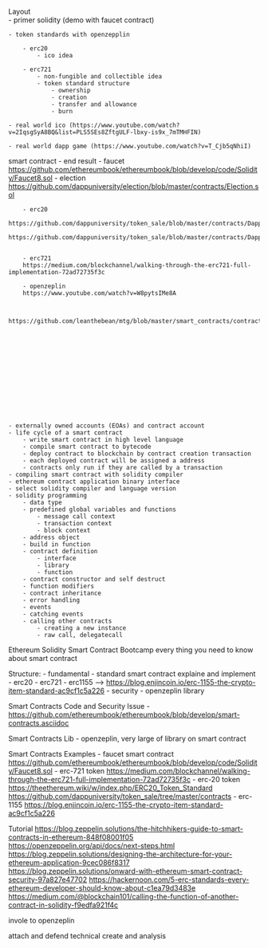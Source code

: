 Layout	
	- primer solidity (demo with faucet contract)

	- token standards with openzepplin
	
		- erc20
			- ico idea

		- erc721
			- non-fungible and collectible idea
			- token standard structure
				- ownership
				- creation
				- transfer and allowance
				- burn
	
	- real world ico (https://www.youtube.com/watch?v=2IqsgSyA8BQ&list=PLS5SEs8ZftgULF-lbxy-is9x_7mTMHFIN)

	- real world dapp game (https://www.youtube.com/watch?v=T_Cjb5qNhiI)














































smart contract
	- end result
		- faucet
		https://github.com/ethereumbook/ethereumbook/blob/develop/code/Solidity/Faucet8.sol
		- election
		https://github.com/dappuniversity/election/blob/master/contracts/Election.sol


		- erc20
		https://github.com/dappuniversity/token_sale/blob/master/contracts/DappToken.sol
		https://github.com/dappuniversity/token_sale/blob/master/contracts/DappTokenSale.sol


		- erc721
		https://medium.com/blockchannel/walking-through-the-erc721-full-implementation-72ad72735f3c

		- openzeplin
		https://www.youtube.com/watch?v=W8pytsIMe8A
	
		
		https://github.com/leanthebean/mtg/blob/master/smart_contracts/contracts/MTG.sol













	
	- externally owned accounts (EOAs) and contract account
	- life cycle of a smart contract
		- write smart contract in high level language
		- compile smart contract to bytecode
		- deploy contract to blockchain by contract creation transaction
		- each deployed contract will be assigned a address
		- contracts only run if they are called by a transaction
	- compiling smart contract with solidity compiler
	- ethereum contract application binary interface
	- select solidity compiler and language version
	- solidity programming
		- data type
		- predefined global variables and functions
			- message call context
			- transaction context
			- block context
		- address object
		- build in function
		- contract definition
			- interface
			- library
			- function
		- contract constructor and self destruct
		- function modifiers
		- contract inheritance
		- error handling
		- events
		- catching events
		- calling other contracts
			- creating a new instance
			- raw call, delegatecall
	











































Ethereum Solidity Smart Contract Bootcamp
every thing you need to know about smart contract

Structure:
	- fundamental
	- standard smart contract explaine and implement
		- erc20
		- erc721
		- erc1155 --> https://blog.enjincoin.io/erc-1155-the-crypto-item-standard-ac9cf1c5a226
	- security
	- openzeplin library



Smart Contracts Code and Security Issue
	- https://github.com/ethereumbook/ethereumbook/blob/develop/smart-contracts.asciidoc

Smart Contracts Lib
	- openzeplin, very large of library on smart contract

Smart Contracts Examples
	- faucet smart contract
		https://github.com/ethereumbook/ethereumbook/blob/develop/code/Solidity/Faucet8.sol
	- erc-721 token
		https://medium.com/blockchannel/walking-through-the-erc721-full-implementation-72ad72735f3c
	- erc-20 token
		https://theethereum.wiki/w/index.php/ERC20_Token_Standard
		https://github.com/dappuniversity/token_sale/tree/master/contracts
	- erc-1155
		https://blog.enjincoin.io/erc-1155-the-crypto-item-standard-ac9cf1c5a226

Tutorial
	https://blog.zeppelin.solutions/the-hitchhikers-guide-to-smart-contracts-in-ethereum-848f08001f05
	https://openzeppelin.org/api/docs/next-steps.html
	https://blog.zeppelin.solutions/designing-the-architecture-for-your-ethereum-application-9cec086f8317
	https://blog.zeppelin.solutions/onward-with-ethereum-smart-contract-security-97a827e47702
	https://hackernoon.com/5-erc-standards-every-ethereum-developer-should-know-about-c1ea79d3483e
	https://medium.com/@blockchain101/calling-the-function-of-another-contract-in-solidity-f9edfa921f4c

invole to openzeplin

attach and defend technical
create and analysis


